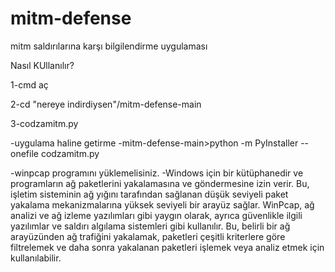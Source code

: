 # mitm-defense
mitm saldırılarına karşı bilgilendirme uygulaması


Nasıl KUllanılır?

1-cmd aç

2-cd "nereye indirdiysen"/mitm-defense-main

3-codzamitm.py

-uygulama haline getirme 
-mitm-defense-main>python -m PyInstaller --onefile codzamitm.py

-winpcap programını yüklemelisiniz.
-Windows için bir kütüphanedir ve programların ağ paketlerini yakalamasına ve göndermesine izin verir. 
Bu, işletim sisteminin ağ yığını tarafından sağlanan düşük seviyeli paket yakalama mekanizmalarına yüksek seviyeli bir arayüz sağlar. 
WinPcap, ağ analizi ve ağ izleme yazılımları gibi yaygın olarak, 
ayrıca güvenlikle ilgili yazılımlar ve saldırı algılama sistemleri gibi kullanılır.
Bu, belirli bir ağ arayüzünden ağ trafiğini yakalamak, 
paketleri çeşitli kriterlere göre filtrelemek ve daha sonra yakalanan paketleri işlemek veya analiz etmek için kullanılabilir.
